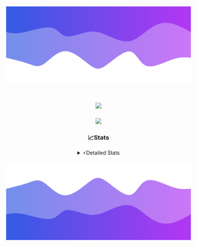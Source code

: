 ![Header](./header.png)
<div align="center">

<h1 align="center">
  <a href="https://git.io/typing-svg">
    <img src="https://readme-typing-svg.herokuapp.com/?lines=Hello,+There!+%F0%9F%91%8B;This+is+chicho.;Owner+on+Ocean;&center=true&size=25">
  </a>
</h1>
  
<p align="center">
  <img src="https://lanyard.cnrad.dev/api/852683595378196480" />
</p>

### 📈Stats
<details>
    <summary> ⚡Detailed Stats</summary>
    <br/>

<!--START_SECTION:waka-->
![Code Time](http://img.shields.io/badge/Code%20Time-449%20hrs%2049%20mins-blue)

![Profile Views](http://img.shields.io/badge/Profile%20Views-12-blue)

**🐱 My GitHub Data** 

> 📦 43.6 kB Used in GitHub's Storage 
 > 
> 🏆 42 Contributions in the Year 2023
 > 
> 🚫 Not Opted to Hire
 > 
> 📜 10 Public Repositories 
 > 
> 🔑 8 Private Repositories 
 > 
**I'm a Night 🦉** 

```text
🌞 Morning                17 commits          █░░░░░░░░░░░░░░░░░░░░░░░░   05.07 % 
🌆 Daytime                56 commits          ████░░░░░░░░░░░░░░░░░░░░░   16.72 % 
🌃 Evening                151 commits         ███████████░░░░░░░░░░░░░░   45.07 % 
🌙 Night                  111 commits         ████████░░░░░░░░░░░░░░░░░   33.13 % 
```
📅 **I'm Most Productive on Tuesday** 

```text
Monday                   19 commits          █░░░░░░░░░░░░░░░░░░░░░░░░   05.67 % 
Tuesday                  73 commits          █████░░░░░░░░░░░░░░░░░░░░   21.79 % 
Wednesday                58 commits          ████░░░░░░░░░░░░░░░░░░░░░   17.31 % 
Thursday                 45 commits          ███░░░░░░░░░░░░░░░░░░░░░░   13.43 % 
Friday                   58 commits          ████░░░░░░░░░░░░░░░░░░░░░   17.31 % 
Saturday                 31 commits          ██░░░░░░░░░░░░░░░░░░░░░░░   09.25 % 
Sunday                   51 commits          ████░░░░░░░░░░░░░░░░░░░░░   15.22 % 
```


📊 **This Week I Spent My Time On** 

```text
🕑︎ Time Zone: America/Argentina/Buenos_Aires

💬 Programming Languages: 
HTML                     11 hrs 27 mins      ██████████████░░░░░░░░░░░   56.41 % 
JavaScript               3 hrs 14 mins       ████░░░░░░░░░░░░░░░░░░░░░   15.98 % 
Python                   2 hrs 54 mins       ████░░░░░░░░░░░░░░░░░░░░░   14.28 % 
CSS                      1 hr 39 mins        ██░░░░░░░░░░░░░░░░░░░░░░░   08.17 % 
JSON                     1 hr 1 min          █░░░░░░░░░░░░░░░░░░░░░░░░   05.04 % 

🔥 Editors: 
VS Code                  20 hrs 18 mins      █████████████████████████   100.00 % 

🐱‍💻 Projects: 
ArgBuyReps               9 hrs 7 mins        ███████████░░░░░░░░░░░░░░   44.97 % 
Unknown Project          8 hrs 13 mins       ██████████░░░░░░░░░░░░░░░   40.49 % 
React                    1 hr 33 mins        ██░░░░░░░░░░░░░░░░░░░░░░░   07.66 % 
Coder                    42 mins             █░░░░░░░░░░░░░░░░░░░░░░░░   03.46 % 
ArgenBuyReps             27 mins             █░░░░░░░░░░░░░░░░░░░░░░░░   02.22 % 

💻 Operating System: 
Windows                  20 hrs 18 mins      █████████████████████████   100.00 % 
```

**I Mostly Code in JavaScript** 

```text
JavaScript               9 repos             ████████░░░░░░░░░░░░░░░░░   33.33 % 
CSS                      4 repos             ████░░░░░░░░░░░░░░░░░░░░░   14.81 % 
HTML                     3 repos             ███░░░░░░░░░░░░░░░░░░░░░░   11.11 % 
C#                       2 repos             ██░░░░░░░░░░░░░░░░░░░░░░░   07.41 % 
Batchfile                1 repo              █░░░░░░░░░░░░░░░░░░░░░░░░   03.70 % 
```




 Last Updated on 15/10/2023 15:10:59 UTC
<!--END_SECTION:waka-->
</details>

![Footer](./footer.png)
